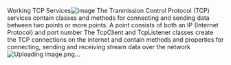 Working TCP Services![image](https://github.com/user-attachments/assets/9f175e17-9f6c-4308-915a-8f380c100559)
The Tranmission Control Protocol (TCP) services contain classes and methods for connecting and sending data between two points or more points. A point consists of both an IP (Internet Protocol) and port number
The TcpClient and TcpListener classes create the TCP connections on the internet and contain methods and properties for connecting, sending and receiving stream data over the network
![Uploading image.png…]()

